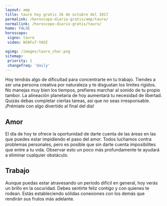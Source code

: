 ```yaml
---
layout: amp
title: tauro hoy gratis 26 de octubre del 2017 
permalink: /horoscopo-diario-gratis/amp/tauro/
normallink: /horoscopo-diario-gratis/tauro/
home: FALSE
horoscopo:
 signo: tauro
 video: WS8Fu7-YAOI

ogimg: /images/tauro_char.png
sitemap:
 priority: 1
 changefreq: 'daily'
---
```



Hoy tendrás algo de dificultad para concentrarte en tu trabajo. Tiendes a ser una persona creativa por naturaleza y te disgustan los límites rígidos. No manejas muy bien los tiempos, prefieres marchar al sonido de tu propio tambor. La alineación planetaria de hoy aumentará tu necesidad de libertad. Quizás debas completar ciertas tareas, así que no seas irresponsable. ¡Prémiate con algo divertido al final del día!

## Amor

El día de hoy te ofrece la oportunidad de darte cuenta de las áreas en las que puedes estar impidiendo el paso del amor. Todos luchamos contra problemas personales, pero es posible que sin darte cuenta imposibilites que entre a tu vida. Observar esto un poco más profundamente te ayudará a eliminar cualquier obstáculo.

## Trabajo

Aunque puedas estar atravesando un período difícil en general, hoy verás un brillo en la oscuridad. Debes sentirte feliz contigo y con quienes te rodean. Estás estableciendo sólidas conexiones con los demás que rendirán sus frutos más adelante.